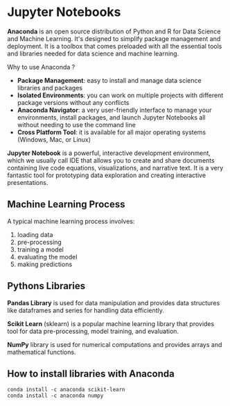 # Jupyter Notebooks

**Anaconda** is an open source distribution of Python and R for Data Science and Machine Learning. It's designed to simplify package management and deployment. It is a toolbox that comes preloaded with all the essential tools and libraries needed for data science and machine learning.

Why to use Anaconda ?

- **Package Management**: easy to install and manage data science libraries and packages
- **Isolated Environments**: you can work on multiple projects with different package versions without any conflicts
- **Anaconda Navigator**: a very user-friendly interface to manage your environments, install packages, and launch Jupyter Notebooks all without needing to use the command line
- **Cross Platform Tool**: it is available for all major operating systems (Windows, Mac, or Linux)

**Jupyter Notebook** is a powerful, interactive development environment, which we usually call IDE that allows you to create and share documents containing live code equations, visualizations, and narrative text. It is a very fantastic tool for prototyping data exploration and creating interactive presentations.

## Machine Learning Process

A typical machine learning process involves:
1. loading data
2. pre-processing
3. training a model
4. evaluating the model
5. making predictions

## Pythons Libraries

**Pandas Library** is used for data manipulation and provides data structures like dataframes and series for handling data efficiently.

**Scikit Learn** (sklearn) is a popular machine learning library that provides tool for data pre-processing, model training, and evaluation. 

**NumPy** library is used for numerical computations and provides arrays and mathematical functions.

## How to install libraries with Anaconda

    conda install -c anaconda scikit-learn
    conda install -c anaconda numpy
